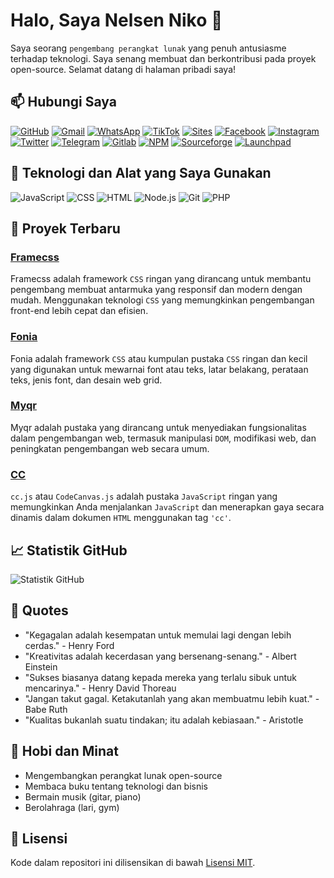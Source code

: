 # Halo, Saya Nelsen Niko 👋

Saya seorang `pengembang perangkat lunak` yang penuh antusiasme terhadap teknologi. Saya senang membuat dan berkontribusi pada proyek open-source. Selamat datang di halaman pribadi saya!

## 📫 Hubungi Saya

[![GitHub](https://img.shields.io/badge/GitHub-100000?style=for-the-badge&logo=github&logoColor=white)](https://github.com/nelsenpro)
[![Gmail](https://img.shields.io/badge/Email-D14836?style=for-the-badge&logo=gmail&logoColor=white)](mailto:nelsenniiko@gmail.com)
[![WhatsApp](https://img.shields.io/badge/WhatsApp-25D366?style=for-the-badge&logo=whatsapp&logoColor=white)](https://wa.me/6285328736706)
[![TikTok](https://img.shields.io/badge/TikTok-000000?style=for-the-badge&logo=tiktok&logoColor=white)](https://www.tiktok.com/@nelsenniko)
[![Sites](https://img.shields.io/badge/Sites-4285F4?style=for-the-badge&logo=google&logoColor=white)](https://sites.google.com/view/nelsennikoo)
[![Facebook](https://img.shields.io/badge/Facebook-1877F2?style=for-the-badge&logo=facebook&logoColor=white)](https://www.facebook.com/nelsennikoo)
[![Instagram](https://img.shields.io/badge/Instagram-E4405F?style=for-the-badge&logo=instagram&logoColor=white)](https://www.instagram.com/nelsenniko/)
[![Twitter](https://img.shields.io/badge/Twitter-1DA1F2?style=for-the-badge&logo=twitter&logoColor=white)](https://twitter.com/nelsennikoo)
[![Telegram](https://img.shields.io/badge/Telegram-26A5E4?style=for-the-badge&logo=telegram&logoColor=white)](https://t.me/bnelsofc)
[![Gitlab](https://img.shields.io/badge/Gitlab-FCA121?style=for-the-badge&logo=gitlab&logoColor=white)](https://gitlab.com/nelsenpro/)
[![NPM](https://img.shields.io/badge/NPM-CB3837?style=for-the-badge&logo=npm&logoColor=white)](https://www.npmjs.com/~nelsenniko)
[![Sourceforge](https://img.shields.io/badge/Sourceforge-FF5722?style=for-the-badge&logo=sourceforge&logoColor=white)](https://sourceforge.net/u/bnelsofc/)
[![Launchpad](https://img.shields.io/badge/Launchpad-440D5A?style=for-the-badge&logo=launchpad&logoColor=white)](https://code.launchpad.net/~nelsenpro/)

## 🔧 Teknologi dan Alat yang Saya Gunakan

![JavaScript](https://img.shields.io/badge/JavaScript-F7DF1E?style=for-the-badge&logo=javascript&logoColor=black)
![CSS](https://img.shields.io/badge/CSS-1572B6?style=for-the-badge&logo=css3&logoColor=white)
![HTML](https://img.shields.io/badge/HTML-E34F26?style=for-the-badge&logo=html5&logoColor=white)
![Node.js](https://img.shields.io/badge/Node.js-339933?style=for-the-badge&logo=nodedotjs&logoColor=white)
![Git](https://img.shields.io/badge/Git-F05032?style=for-the-badge&logo=git&logoColor=white)
![PHP](https://img.shields.io/badge/PHP-777BB4?style=for-the-badge&logo=php&logoColor=white)

## 🌟 Proyek Terbaru

### [Framecss](https://github.com/nelsenpro/framecss)
Framecss adalah framework `CSS` ringan yang dirancang untuk membantu pengembang membuat antarmuka yang responsif dan modern dengan mudah. Menggunakan teknologi `CSS` yang memungkinkan pengembangan front-end lebih cepat dan efisien.

### [Fonia](https://github.com/nelsenpro/fonia)
Fonia adalah framework `CSS` atau kumpulan pustaka `CSS` ringan dan kecil yang digunakan untuk mewarnai font atau teks, latar belakang, perataan teks, jenis font, dan desain web grid.

### [Myqr](https://github.com/nelsenpro/myqr)
Myqr adalah pustaka yang dirancang untuk menyediakan fungsionalitas dalam pengembangan web, termasuk manipulasi `DOM`, modifikasi web, dan peningkatan pengembangan web secara umum.

### [CC](https://github.com/nelsenpro/cc)
`cc.js` atau `CodeCanvas.js` adalah pustaka `JavaScript` ringan yang memungkinkan Anda menjalankan `JavaScript` dan menerapkan gaya secara dinamis dalam dokumen `HTML` menggunakan tag `'cc'`.

## 📈 Statistik GitHub

![Statistik GitHub](https://github-readme-stats.vercel.app/api?username=nelsenpro&show_icons=true&theme=radical)

## 📄 Quotes

- "Kegagalan adalah kesempatan untuk memulai lagi dengan lebih cerdas." - Henry Ford
- "Kreativitas adalah kecerdasan yang bersenang-senang." - Albert Einstein
- "Sukses biasanya datang kepada mereka yang terlalu sibuk untuk mencarinya." - Henry David Thoreau
- "Jangan takut gagal. Ketakutanlah yang akan membuatmu lebih kuat." - Babe Ruth
- "Kualitas bukanlah suatu tindakan; itu adalah kebiasaan." - Aristotle

## 🎨 Hobi dan Minat

- Mengembangkan perangkat lunak open-source
- Membaca buku tentang teknologi dan bisnis
- Bermain musik (gitar, piano)
- Berolahraga (lari, gym)

## 📜 Lisensi

Kode dalam repositori ini dilisensikan di bawah [Lisensi MIT](https://opensource.org/licenses/MIT).
